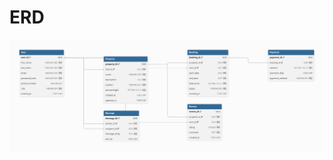 # ERD

<div style="text-align: center;">
  <img src="./alx_airbnb.png" alt="Centered image" style="display: block; margin: 0 auto;">
</div>